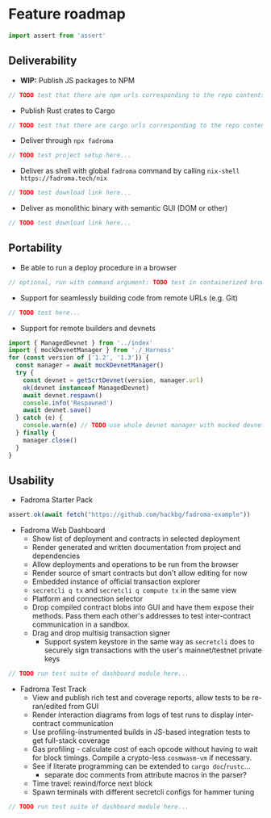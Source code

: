 # Feature roadmap

```typescript
import assert from 'assert'
```

## Deliverability

* **WIP:** Publish JS packages to NPM

```typescript
// TODO test that there are npm urls corresponding to the repo contents...
```

* Publish Rust crates to Cargo

```typescript
// TODO test that there are cargo urls corresponding to the repo contents...
```

* Deliver through `npx fadroma`

```typescript
// TODO test project setup here...
```

* Deliver as shell with global `fadroma` command by calling `nix-shell https://fadroma.tech/nix`

```typescript
// TODO test download link here...
```

* Deliver as monolithic binary with semantic GUI (DOM or other)

```typescript
// TODO test download link here...
```

## Portability

* Be able to run a deploy procedure in a browser

```typescript
// optional, run with command argument: TODO test in containerized browser here...
```

* Support for seamlessly building code from remote URLs (e.g. Git)

```typescript
// TODO test here...
```

* Support for remote builders and devnets

```typescript
import { ManagedDevnet } from '../index'
import { mockDevnetManager } from './_Harness'
for (const version of ['1.2', '1.3']) {
  const manager = await mockDevnetManager()
  try {
    const devnet = getScrtDevnet(version, manager.url)
    ok(devnet instanceof ManagedDevnet)
    await devnet.respawn()
    console.info('Respawned')
    await devnet.save()
  } catch (e) {
    console.warn(e) // TODO use whole devnet manager with mocked devnet init
  } finally {
    manager.close()
  }
}
```

## Usability

* Fadroma Starter Pack

```typescript
assert.ok(await fetch("https://github.com/hackbg/fadroma-example"))
```

* Fadroma Web Dashboard
  * Show list of deployment and contracts in selected deployment
  * Render generated and written documentation from project and dependencies
  * Allow deployments and operations to be run from the browser
  * Render source of smart contracts but don't allow editing for now
  * Embedded instance of official transaction explorer
  * `secretcli q tx` and `secretcli q compute tx` in the same view
  * Platform and connection selector
  * Drop compiled contract blobs into GUI and have them expose their methods.
    Pass them each other's addresses to test inter-contract communication in a sandbox.
  * Drag and drop multisig transaction signer
    * Support system keystore in the same way as `secretcli` does
      to securely sign transactions with the user's mainnet/testnet private keys

```typescript
// TODO run test suite of dashboard module here...
```

* Fadroma Test Track
  * View and publish rich test and coverage reports, allow tests to be re-ran/edited from GUI
  * Render interaction diagrams from logs of test runs to display inter-contract communication
  * Use profiling-instrumented builds in JS-based integration tests to get full-stack coverage
  * Gas profiling - calculate cost of each opcode without having to wait for block timings. Compile a crypto-less `cosmwasm-vm` if necessary.
  * See if literate programming can be extended to `cargo doc`/`rustc`...
    * separate doc comments from attribute macros in the parser?
  * Time travel: rewind/force next block
  * Spawn terminals with different secretcli configs for hammer tuning

```typescript
// TODO run test suite of dashboard module here...
```
